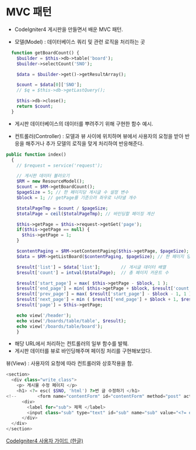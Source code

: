 # MVC 패턴
- CodeIgniter4 게시판을 만들면서 배운 MVC 패턴.

- 모델(Model) : 데이터베이스 쿼리 및 관련 로직을 처리하는 곳
```php
  function getBoardCount() {
    $builder = $this->db->table('board');
    $builder->selectCount('SNO');

    $data = $builder->get()->getResultArray();

    $count = $data[0]['SNO'];
    // $q = $this->db->getLastQuery();

    $this->db->close();
    return $count;
  }
```
- 게시판 데이터베이스의 데이터를 뿌려주기 위해 구현한 함수 예시.


- 컨트롤러(Controller) : 모델과 뷰 사이에 위치하며 뷰에서 사용자의 요청을 받아 반응을 해주거나 추가 모델의 로직을 맞게 처리하여 반응해준다.
```php
public function index()
  {
    // $request = service('request');

    // 게시판 데이터 불러오기
    $RM = new ResourceModel();
    $count = $RM->getBoardCount();
    $pageSize = 5; // 한 페이지당 게시글 수 설정 변수
    $block = 1; // getPage를 기준으러 좌우로 나타낼 개수

    $totalPageTmp = $count / $pageSize;
    $totalPage = ceil($totalPageTmp); // 바인딩할 페이징 계산

    $this->getPage = $this->request->getGet('page');
    if($this->getPage == null) {
      $this->getPage = 1;
    }

    $contentPaging = $RM->setContentPaging($this->getPage, $pageSize); // 각 페이지당 게시글의 수
    $data = $RM->getListBoard($contentPaging, $pageSize); // 한 페이지 당 게시글 데이터 분리

    $result['list'] = $data['list'];        // 게시글 데이터 배열
    $result['count'] = intval($totalPage);  // 총 페이지 카운트 수

    $result['start_page'] = max( $this->getPage - $block, 1 );
    $result['end_page'] = min( $this->getPage + $block, $result['count'] );
    $result['prev_page'] = max( $result['start_page'] - $block - 1, 1 );
    $result['next_page'] = min ( $result['end_page'] + $block + 1, $result['count'] );
    $result['page'] = $this->getPage;

    echo view('/header');
    echo view('/boards/table/table', $result);
    echo view('/boards/table/board');
	}
```
- 해당 URL에서 처리하는 컨트롤러의 일부 함수를 발췌.
- 게시판 데이터를 뷰로 바인딩해주며 페이징 처리를 구현해보았다.

뷰(View) : 사용자의 요청에 따라 컨트롤러와 상호작용을 함.
```php
<section>
  <div class="write_class">
    <p> 게시물 수정 페이지 </p>
    <h1> <?= esc( $SNO, 'html') ?>번 글 수정하기 </h1>
<!--        <form name="contentForm" id="contentForm" method="post" action="/Boards/update/--><?//= esc( $SNO, 'url') ?><!--">-->
      <div>
        <label for="sub"> 제목 </label>
        <input class="sub" type="text" id="sub" name="sub" value="<?= esc( $SUBJECT_NAME, 'html') ?>" maxlength='20' placeholder="제목을 입력하세요. (20글자)">
      </div>
  </div>
</section>

```

[CodeIgniter4 사용자 가이드 (한글)](http://ci4doc.cikorea.net/) 